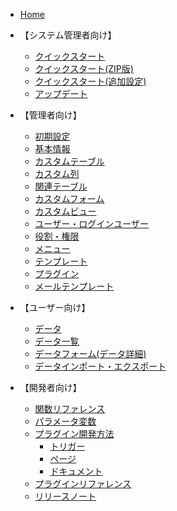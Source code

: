 * [Home](/ja/)

* 【システム管理者向け】
  * [クイックスタート](/ja/quickstart.md)
  * [クイックスタート(ZIP版)](/ja/quickstart_zip.md)
  * [クイックスタート(追加設定)](/ja/quickstart_more.md)
  * [アップデート](/ja/update.md)

* 【管理者向け】
  * [初期設定](/ja/first_setting.md)
  * [基本情報](/ja/base_info.md)
  * [カスタムテーブル](/ja/table.md)
  * [カスタム列](/ja/column.md)
  * [関連テーブル](/ja/relation.md)
  * [カスタムフォーム](/ja/form.md)
  * [カスタムビュー](/ja/view.md)
  * [ユーザー・ログインユーザー](/ja/user.md)
  * [役割・権限](/ja/permission.md)
  * [メニュー](/ja/menu.md)
  * [テンプレート](/ja/template.md)
  * [プラグイン](/ja/plugin.md)
  * [メールテンプレート](/ja/mail.md)

* 【ユーザー向け】
  * [データ](/ja/data.md)
  * [データ一覧](/ja/data_grid.md)
  * [データフォーム(データ詳細)](/ja/data_form.md)
  * [データインポート・エクスポート](/ja/data_import_export.md)

* 【開発者向け】
  * [関数リファレンス](/ja/func_reference.md)
  * [パラメータ変数](/ja/params.md)
  * [プラグイン開発方法](/ja/plugin_quickstart.md)
    * [トリガー](/ja/plugin_quickstart_trigger.md)
    * [ページ](/ja/plugin_quickstart_page.md)
    * [ドキュメント](/ja/plugin_quickstart_document.md)
  * [プラグインリファレンス](/ja/plugin_reference.md)
  * [リリースノート](/ja/release_note.md)